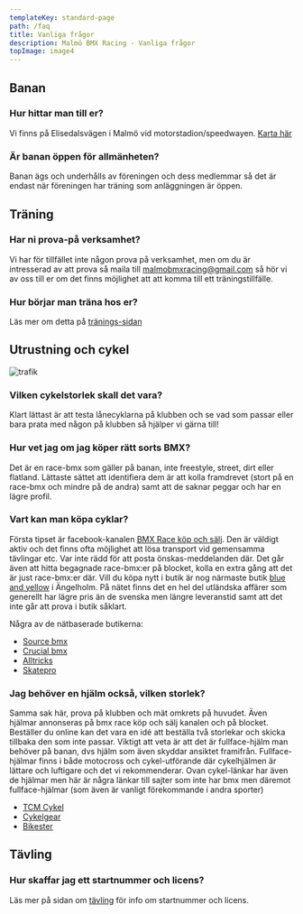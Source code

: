 ```yaml
---
templateKey: standard-page
path: /faq
title: Vanliga frågor
description: Malmö BMX Racing - Vanliga frågor
topImage: image4
---
```


## Banan

### Hur hittar man till er?
Vi finns på Elisedalsvägen i Malmö vid motorstadion/speedwayen.
[Karta här](https://goo.gl/maps/9bC7kYxebTJ2)

### Är banan öppen för allmänheten? 
Banan ägs och underhålls av föreningen och dess medlemmar så det är endast när föreningen har träning som anläggningen är öppen.


## Träning

### Har ni prova-på verksamhet?
Vi har för tillfället inte någon prova på verksamhet, men om du är intresserad av att prova så maila till malmobmxracing@gmail.com så hör vi av oss till er om det finns möjlighet att att komma till ett träningstillfälle.

### Hur börjar man träna hos er?
Läs mer om detta på [tränings-sidan](/traning)


## Utrustning och cykel
![trafik](/img/trafik.jpg#right)

### Vilken cykelstorlek skall det vara?
Klart lättast är att testa lånecyklarna på klubben och se vad som passar eller bara prata med någon på klubben så hjälper vi gärna till!


### Hur vet jag om jag köper rätt sorts BMX?
Det är en race-bmx som gäller på banan, inte freestyle, street, dirt eller flatland. Lättaste sättet att identifiera dem är att kolla framdrevet (stort på en race-bmx och mindre på de andra) samt att de saknar peggar och har en lägre profil. 

### Vart kan man köpa cyklar?
Första tipset är facebook-kanalen [BMX Race köp och sälj](https://www.facebook.com/groups/431805447013985). Den är väldigt aktiv och det finns ofta möjlighet att lösa transport vid gemensamma tävlingar etc. Var inte rädd för att posta önskas-meddelanden där.
Det går även att hitta begagnade race-bmx:er på blocket, kolla en extra gång att det är just race-bmx:er där.
Vill du köpa nytt i butik är nog närmaste butik [blue and yellow](https://blueandyellow.se/) i Ängelholm. På nätet finns det en hel del utländska affärer som generellt har lägre pris än de svenska men längre leveranstid samt att det inte går att prova i butik såklart.  

Några av de nätbaserade butikerna:  
* [Source bmx](https://eu.sourcebmx.com/collections/bmx-race-bikes)  
* [Crucial bmx](https://crucialbmxshop.com/racing-bmx)  
* [Alltricks](https://www.alltricks.com/C-41253-bikes)  
* [Skatepro](https://www.skatepro.se/c58.htm)  

### Jag behöver en hjälm också, vilken storlek?
Samma sak här, prova på klubben och mät omkrets på huvudet. Även hjälmar annonseras på bmx race köp och sälj kanalen och på blocket. Beställer du online kan det vara en idé att beställa två storlekar och skicka tillbaka den som inte passar. 
Viktigt att veta är att det är fullface-hjälm man behöver på banan, dvs hjälm som även skyddar ansiktet framifrån. Fullface-hjälmar finns i både motocross och cykel-utförande där cykelhjälmen är lättare och luftigare och det vi rekommenderar. Ovan cykel-länkar har även de hjälmar men här är några länkar till sajter som  inte har bmx men däremot fullface-hjälmar (som även är vanligt förekommande i andra sporter)  
* [TCM Cykel](https://www.tcmcykel.se/cykelhjalm/fullfacehjalmar)  
* [Cykelgear](https://www.cykelgear.se/tillbehor/cykelhjalmar/fullface-hjalmar)  
* [Bikester](https://www.bikester.se/klader/cykelhjalmar/downhillhjalmar/)  

## Tävling
### Hur skaffar jag ett startnummer och licens?
Läs mer på sidan om [tävling](/tavling) för info om startnummer och licens.